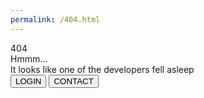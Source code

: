 ```yaml
---
permalink: /404.html
---
```

<div class="moon"></div>
<div class="moon__crater moon__crater1"></div>
<div class="moon__crater moon__crater2"></div>
<div class="moon__crater moon__crater3"></div>

<div class="star star1"></div>
<div class="star star2"></div>
<div class="star star3"></div>
<div class="star star4"></div>
<div class="star star5"></div>

<div class="error">
  <div class="error__title">404</div>
  <div class="error__subtitle">Hmmm...</div>
  <div class="error__description">It looks like one of the  developers fell asleep</div>
  <button class="error__button error__button--active">LOGIN</button>
  <button class="error__button">CONTACT</button>
</div>

<div class="astronaut">
  <div class="astronaut__backpack"></div>
  <div class="astronaut__body"></div>
  <div class="astronaut__body__chest"></div>
  <div class="astronaut__arm-left1"></div>
  <div class="astronaut__arm-left2"></div>
  <div class="astronaut__arm-right1"></div>
  <div class="astronaut__arm-right2"></div>
  <div class="astronaut__arm-thumb-left"></div>
  <div class="astronaut__arm-thumb-right"></div>
  <div class="astronaut__leg-left"></div>
  <div class="astronaut__leg-right"></div>
  <div class="astronaut__foot-left"></div>
  <div class="astronaut__foot-right"></div>
  <div class="astronaut__wrist-left"></div>
  <div class="astronaut__wrist-right"></div>
  
  <div class="astronaut__cord">
    <canvas id="cord" height="500px" width="500px"></canvas>
  </div>
  
  <div class="astronaut__head">
    <canvas id="visor" width="60px" height="60px"></canvas>
    <div class="astronaut__head-visor-flare1"></div>
    <div class="astronaut__head-visor-flare2"></div>
  </div>
</div>
